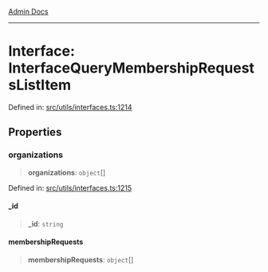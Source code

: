 [Admin Docs](/)

***

# Interface: InterfaceQueryMembershipRequestsListItem

Defined in: [src/utils/interfaces.ts:1214](https://github.com/PalisadoesFoundation/talawa-admin/blob/main/src/utils/interfaces.ts#L1214)

## Properties

### organizations

> **organizations**: `object`[]

Defined in: [src/utils/interfaces.ts:1215](https://github.com/PalisadoesFoundation/talawa-admin/blob/main/src/utils/interfaces.ts#L1215)

#### \_id

> **\_id**: `string`

#### membershipRequests

> **membershipRequests**: `object`[]

